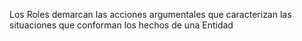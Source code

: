 Los Roles demarcan las acciones argumentales que caracterizan las situaciones que conforman los hechos de una Entidad 
